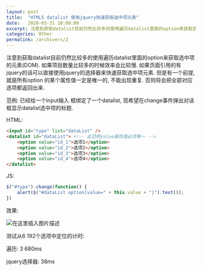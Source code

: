 ```yaml
---
layout: post
title:  "HTML5 datalist 使用jquery快速获取选中项元素"
date:   2020-03-31 10:08:00
excerpt: 注意到获取datalist目前仍然比较多的使用遍历datalist里面的option来获取选中项的元素(DOM). 如果项目数量比较多的时候效率会比较慢. 如果页面引用的有jquery的话可以直接使用jquery的选择器来快速获取选中项元素. 但是有一个前提, 就是所有option 的某个属性值一定是唯一的, 不能出现重复. 否则将会把全部对应选项都返回出来.
categories: Other
permalink: /archivers/2
---
```


注意到获取datalist目前仍然比较多的使用遍历datalist里面的option来获取选中项的元素(DOM). 如果项目数量比较多的时候效率会比较慢. 如果页面引用的有jquery的话可以直接使用jquery的选择器来快速获取选中项元素. 但是有一个前提, 就是所有option 的某个属性值一定是唯一的, 不能出现重复. 否则将会把全部对应选项都返回出来.

范例: 已经给一个input输入 框绑定了一个datalist, 现希望在change事件弹出对话框显示datalist选中项的标题.

HTML: 

```html
<input id="type" list="dataList" />
<datalist id="dataList"> <!-- 此范例value属性值必须唯一 -->
	<option value="id_1">选项1</option>
	<option value="id_2">选项2</option>
	<option value="id_3">选项3</option>
	<option value="id_4">选项4</option>
</datalist>
```
JS:
```javascript
$("#type").change(function() {
	alert($("#dataList option[value=" + this.value + "]").text());
})
```

效果: 

![在这里插入图片描述](https://img-blog.csdnimg.cn/20191029161526424.gif)

测试从6 192个选项中定位的计时:

遍历: 3 680ms

jquery选择器: 38ms
